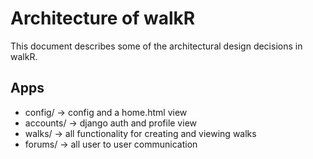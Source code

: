 # Architecture of walkR

This document describes some of the architectural design decisions in walkR.

## Apps

* config/ -> config and a home.html view
* accounts/ -> django auth and profile view
* walks/ -> all functionality for creating and viewing walks
* forums/ -> all user to user communication

